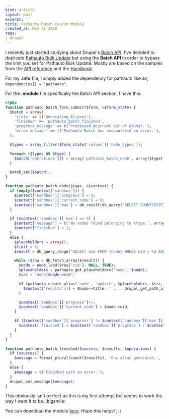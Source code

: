 ```yaml
---
kind: article
layout: post
excerpt: ''
title: Pathauto Batch Custom Module
created_at: May 31 2010
tags: 
- drupal
---
```

I recently just started studying about Drupal's [Batch API](http://api.drupal.org/api/group/batch/6). I've decided to duplicate [Pathauto Bulk Update](http://drupal.org/project/pathauto) but using the __Batch API__ in order to bypass the limit you set for Pathauto Bulk Update. Mostly are based on the samples from the [API reference](http://api.drupal.org/api/group/batch/6) and the [Handbook](http://drupal.org/node/180528).

For my __.info__ file, I simply added the dependency for pathauto like so, <code>dependencies[] = "pathauto"</code>.

For the __.module__ file specifically the Batch API section, I have this:

~~~ php
<?php
function pathauto_batch_form_submit($form, &$form_state) {
  $batch = array(
    'title' => t('Generating Aliases'),
    'finished' => 'pathauto_batch_finished',
    'progress_message' => t('Processed @current out of @total.'),
    'error_message' => t('Pathauto Batch has encountered an error.'),
  );

  $types = array_filter($form_state['values']['node_types']);

  foreach ($types AS $type) {
    $batch['operations'][] = array('pathauto_batch_node', array($type));
  }

  batch_set($batch);
}

function pathauto_batch_node($type, &$context) {
  if (empty($context['sandbox'])) {
    $context['sandbox']['progress'] = 0;
    $context['sandbox']['current_node'] = 0;
    $context['sandbox']['max'] = db_result(db_query("SELECT COUNT(DISTINCT nid) FROM {node} WHERE type = '%s'", $type));
  }

  if ($context['sandbox']['max'] == 0) {
    $context['message'] = t('No nodes found belonging to %type.', array('%type' => $type));
    $context['finished'] = 1;
  }
  else {
    $placeholders = array();
    $limit = 5;
    $result = db_query_range("SELECT nid FROM {node} WHERE nid > %d AND type = '%s' ORDER BY nid ASC", $context['sandbox']['current_node'], $type, 0, $limit);

    while ($row = db_fetch_array($result)) {
      $node = node_load($row['nid'], NULL, TRUE);
      $placeholders = pathauto_get_placeholders('node', $node);
      $src = "node/$node->nid";

      if (pathauto_create_alias('node', 'update', $placeholders, $src, $node->nid, $node->type, $node->language) != NULL) {
        $context['results'][] = $node->title .' : '. drupal_get_path_alias('node/' . $node->nid);
      }

      $context['sandbox']['progress']++;
      $context['sandbox']['current_node'] = $node->nid;
    }

    if ($context['sandbox']['progress'] != $context['sandbox']['max']) {
      $context['finished'] = $context['sandbox']['progress'] / $context['sandbox']['max'];
    }
  }
}

function pathauto_batch_finished($success, $results, $operations) {
  if ($success) {
    $message = format_plural(count($results), 'One alias generated.', '@count aliases generated.');
  }
  else {
    $message = t('Finished with an error.');
  }
  drupal_set_message($message);
}
~~~


This obviously isn't perfect as this is my first attempt but seems to work the way I want it to be. :bigsmile:

You can download the module [here](http://dl.dropbox.com/u/24796303/blog/files/pathauto_batch.tar.gz). Hope this helps! ;-)
